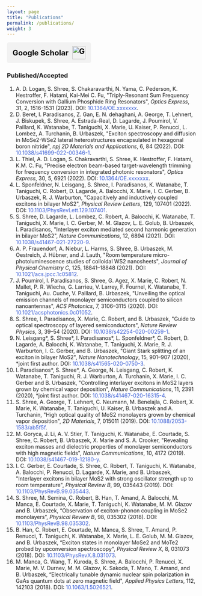 ```yaml
---
layout: page
title: "Publications"
permalink: /publications/
weight: 3
---
```


<style>
.scholar-button {
    display: flex;
    align-items: center;
    background-color: #f2f2f2; 
    color: black;
    padding: 10px 15px;
    text-decoration: none;
    border-radius: 5px;
    font-weight: bold;
    font-size: 20px; /* Bigger text */
    gap: 10px; /* Space between text and icon */
    width: fit-content;
}
.scholar-text {
    font-size: 20px; /* Adjust text size */
}
.scholar-icon {
    width: 35px; /* Smaller icon */
    height: auto;
}
.scholar-button:hover {
    background-color: #ffcccc;
}

/* Style for publication links */
.publication-link {
    color: #395dd6;
    text-decoration: none;
}
.publication-link:hover {
    text-decoration: underline;
}
</style>

<a href="https://scholar.google.com/citations?user=Sb41nz4AAAAJ&view_op=list_works&sortby=pubdate" target="_blank" rel="noopener noreferrer" class="scholar-button">
    <span class="scholar-text">Google Scholar</span>
    <img src="https://upload.wikimedia.org/wikipedia/commons/c/c7/Google_Scholar_logo.svg" alt="Google Scholar Logo" class="scholar-icon">
</a>

<h3>Published/Accepted</h3>
<ol>
    <li>
        A. D. Logan, S. Shree, S. Chakaravarthi, N. Yama, C. Pederson, K. Hestroffer, F. Hatami, Kai-Mei C. Fu, "Triply-Resonant Sum Frequency Conversion with Gallium Phosphide Ring Resonators", <i>Optics Express</i>, 31, 2, 1516-1531 (2023). DOI: <a href="https://doi.org/10.1364/OE.xxxxxxx" class="publication-link">10.1364/OE.xxxxxxx</a>.
    </li>
    <li>
        D. Beret, I. Paradisanos, Z. Gan, E. N. dehaghani, A. George, T. Lehnert, J. Biskupek, S. Shree, A. Estrada-Real, D. Lagarde, J. Poumirol, V. Paillard, K. Watanabe, T. Taniguchi, X. Marie, U. Kaiser, P. Renucci, L. Lombez, A. Turchanin, B. Urbaszek, "Exciton spectroscopy and diffusion in MoSe2-WSe2 lateral heterostructures encapsulated in hexagonal boron nitride", <i>npj 2D Materials and Applications</i>, 6, 84 (2022). DOI: <a href="https://doi.org/10.1038/s41699-022-00346-1" class="publication-link">10.1038/s41699-022-00346-1</a>.
    </li>
    <li>
        L. Thiel, A. D. Logan, S. Chakravarthi, S. Shree, K. Hestroffer, F. Hatami, K.M. C. Fu, "Precise electron beam-based target-wavelength trimming for frequency conversion in integrated photonic resonators", <i>Optics Express</i>, 30, 5, 6921 (2022). DOI: <a href="https://doi.org/10.1364/OE.xxxxxxx" class="publication-link">10.1364/OE.xxxxxxx</a>.
    </li>
    <li>
        L. Sponfeldner, N. Leisgang, S. Shree, I. Paradisanos, K. Watanabe, T. Taniguchi, C. Robert, D. Lagarde, A. Balocchi, X. Marie, I. C. Gerber, B. Urbaszek, R. J. Warburton, "Capacitively and inductively coupled excitons in bilayer MoS2", <i>Physical Review Letters</i>, 129, 107401 (2022). DOI: <a href="https://doi.org/10.1103/PhysRevLett.129.107401" class="publication-link">10.1103/PhysRevLett.129.107401</a>.
    </li>
    <li>
        S. Shree, D. Lagarde, L. Lombez, C. Robert, A. Balocchi, K. Watanabe, T. Taniguchi, X. Marie, I. C. Gerber, M. M. Glazov, L. E. Golub, B. Urbaszek, I. Paradisanos, "Interlayer exciton mediated second harmonic generation in bilayer MoS2", <i>Nature Communications</i>, 12, 6894 (2021). DOI: <a href="https://doi.org/10.1038/s41467-021-27220-9" class="publication-link">10.1038/s41467-021-27220-9</a>.
    </li>
    <li>
        A. P. Frauendorf, A. Niebur, L. Harms, S. Shree, B. Urbaszek, M. Oestreich, J. Hübner, and J. Lauth, "Room temperature micro-photoluminescence studies of colloidal WS2 nanosheets", <i>Journal of Physical Chemistry C</i>, 125, 18841–18848 (2021). DOI: <a href="https://doi.org/10.1021/acs.jpcc.1c05812" class="publication-link">10.1021/acs.jpcc.1c05812</a>.
    </li>
    <li>
        J. Poumirol, I. Paradisanos, S. Shree, G. Agez, X. Marie, C. Robert, N. Mallet, P. R. Wiecha, G. Larrieu, V. Larrey, F. Fournel, K. Watanabe, T. Taniguchi, Au. Cuche, V. Paillard, B. Urbaszek, "Unveiling the optical emission channels of monolayer semiconductors coupled to silicon nanoantennas", <i>ACS Photonics</i>, 7, 3106–3115 (2020). DOI: <a href="https://doi.org/10.1021/acsphotonics.0c01052" class="publication-link">10.1021/acsphotonics.0c01052</a>.
    </li>
    <li>
        S. Shree, I. Paradisanos, X. Marie, C. Robert, and B. Urbaszek, "Guide to optical spectroscopy of layered semiconductors", <i>Nature Review Physics</i>, 3, 39–54 (2020). DOI: <a href="https://doi.org/10.1038/s42254-020-00259-1" class="publication-link">10.1038/s42254-020-00259-1</a>.
    </li>
    <li>
        N. Leisgang*, S. Shree*, I. Paradisanos*, L. Sponfeldner*, C. Robert, D. Lagarde, A. Balocchi, K. Watanabe, T. Taniguchi, X. Marie, R. J. Warburton, I. C. Gerber, and B. Urbaszek, "Giant Stark splitting of an exciton in bilayer MoS2", <i>Nature Nanotechnology</i>, 15, 901–907 (2020), *joint first author. DOI: <a href="https://doi.org/10.1038/s41565-020-0750-3" class="publication-link">10.1038/s41565-020-0750-3</a>.
    </li>
    <li>
        I. Paradisanos*, S. Shree*, A. George, N. Leisgang, C. Robert, K. Watanabe, T. Taniguchi, R. J. Warburton, A. Turchanin, X. Marie, I. C. Gerber and B. Urbaszek, "Controlling interlayer excitons in MoS2 layers grown by chemical vapor deposition", <i>Nature Communications</i>, 11, 2391 (2020), *joint first author. DOI: <a href="https://doi.org/10.1038/s41467-020-16315-4" class="publication-link">10.1038/s41467-020-16315-4</a>.
    </li>
    <li>
        S. Shree, A. George, T. Lehnert, C. Neumann, M. Benelajla, C. Robert, X. Marie, K. Watanabe, T. Taniguchi, U. Kaiser, B. Urbaszek and A. Turchanin, "High optical quality of MoS2 monolayers grown by chemical vapor deposition", <i>2D Materials</i>, 7, 015011 (2019). DOI: <a href="https://doi.org/10.1088/2053-1583/ab5f5f" class="publication-link">10.1088/2053-1583/ab5f5f</a>.
    </li>
    <li>
        M. Goryca, J. Li, A. V. Stier, T. Taniguchi, K. Watanabe, E. Courtade, S. Shree, C. Robert, B. Urbaszek, X. Marie and S. A. Crooker, "Revealing exciton masses and dielectric properties of monolayer semiconductors with high magnetic fields", <i>Nature Communications</i>, 10, 4172 (2019). DOI: <a href="https://doi.org/10.1038/s41467-019-12180-y" class="publication-link">10.1038/s41467-019-12180-y</a>.
    </li>
    <li>
        I. C. Gerber, E. Courtade, S. Shree, C. Robert, T. Taniguchi, K. Watanabe, A. Balocchi, P. Renucci, D. Lagarde, X. Marie, and B. Urbaszek, "Interlayer excitons in bilayer MoS2 with strong oscillator strength up to room temperature", <i>Physical Review B</i>, 99, 035443 (2019). DOI: <a href="https://doi.org/10.1103/PhysRevB.99.035443" class="publication-link">10.1103/PhysRevB.99.035443</a>.
    </li>
    <li>
        S. Shree, M. Semina, C. Robert, B. Han, T. Amand, A. Balocchi, M. Manca, E. Courtade, X. Marie, T. Taniguchi, K. Watanabe, M. M. Glazov and B. Urbaszek, “Observation of exciton-phonon coupling in MoSe2 monolayers”, <i>Physical Review B</i>, 98, 035302 (2018). DOI: <a href="https://doi.org/10.1103/PhysRevB.98.035302" class="publication-link">10.1103/PhysRevB.98.035302</a>.
    </li>
    <li>
        B. Han, C. Robert, E. Courtade, M. Manca, S. Shree, T. Amand, P. Renucci, T. Taniguchi, K. Watanabe, X. Marie, L. E. Golub, M. M. Glazov, and B. Urbaszek, “Exciton states in monolayer MoSe2 and MoTe2 probed by upconversion spectroscopy", <i>Physical Review X</i>, 8, 031073 (2018). DOI: <a href="https://doi.org/10.1103/PhysRevX.8.031073" class="publication-link">10.1103/PhysRevX.8.031073</a>.
    </li>
    <li>
        M. Manca, G. Wang, T. Kuroda, S. Shree, A. Balocchi, P. Renucci, X. Marie, M. V. Durnev, M. M. Glazov, K. Sakoda, T. Mano, T. Amand, and B. Urbaszek, “Electrically tunable dynamic nuclear spin polarization in GaAs quantum dots at zero magnetic field", <i>Applied Physics Letters</i>, 112, 142103 (2018). DOI: <a href="https://doi.org/10.1063/1.5026521" class="publication-link">10.1063/1.5026521</a>.
    </li>
</ol>
